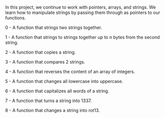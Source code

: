 In this project, we continue to work with pointers, arrays, and strings. We learn how to manipulate strings by passing them through as pointers to our functions.

0 - A function that strings two strings together.

1 - A function that strings to strings together up to n bytes from the second string.

2 - A function that copies a string.

3 - A function that compares 2 strings.

4 - A function that reverses the content of an array of integers.

5 - A function that changes all lowercase into uppercase.

6 - A function that capitalizes all words of a string.

7 - A function that turns a string into 1337.

8 - A function that changes a string into rot13.
